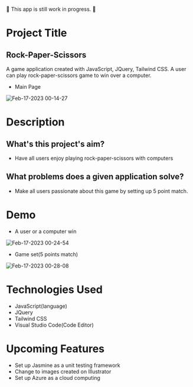🚧 This app is still work in progress. 🚧

# Project Title
## Rock-Paper-Scissors
A game application created with JavaScript, JQuery, Tailwind CSS.
A user can play rock-paper-scissors game to win over a computer.

- Main Page

![Feb-17-2023 00-14-27](https://user-images.githubusercontent.com/37167797/219591210-d65ffc9a-85ab-46ca-8e70-26e99a9a3775.gif)


# Description
## What's this project's aim? 
- Have all users enjoy playing rock-paper-scissors with computers 

## What problems does a given application solve? 
- Make all users passionate about this game by setting up 5 point match. 

# Demo
- A user or a computer win

![Feb-17-2023 00-24-54](https://user-images.githubusercontent.com/37167797/219592874-b41c43d0-3792-4f7b-a8a7-e45674db3021.gif)


- Game set(5 points match)

![Feb-17-2023 00-28-08](https://user-images.githubusercontent.com/37167797/219592899-b8742f3f-614d-4b0c-a59c-aa1f21262aff.gif)


# Technologies Used
- JavaScript(language)
- JQuery
- Tailwind CSS
- Visual Studio Code(Code Editor)

# Upcoming Features
- Set up Jasmine as a unit testing framework
- Change to images created on Illustrator
- Set up Azure as a cloud computing
